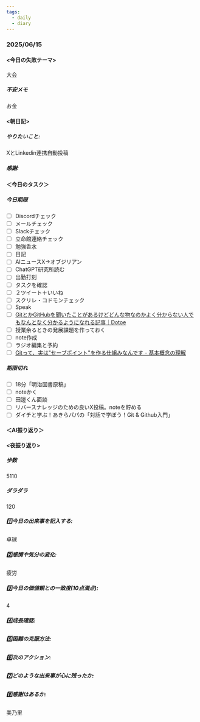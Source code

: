 ```yaml
---
tags:
  - daily
  - diary
---
```

### 2025/06/15

#### <今日の失敗テーマ>
大会
##### 不安メモ
お金
#### <朝日記>
##### やりたいこと: 
XとLinkedin連携自動投稿

##### 感謝: 

#### ＜今日のタスク＞

##### 今日期限
- [ ] Discordチェック
- [ ] メールチェック
- [ ] Slackチェック
- [ ] 立命館連絡チェック
- [ ] 勉強香水
- [ ] 日記
- [ ] AIニュースX→オブジリアン
- [ ] ChatGPT研究所読む
- [ ] 出勤打刻
- [ ] タスクを確認
- [ ] ２ツイート＋いいね
- [ ] スクリレ・コドモンチェック
- [ ] Speak
- [ ] [GitとかGitHubを聞いたことがあるけどどんな物なのかよく分からない人でもなんとなく分かるようになれる記事｜Dotoe](https://note.com/dotoe/n/n87bc6db2ea6a)
- [ ] 授業余るときの発展課題を作っておく
- [ ] note作成
- [ ] ラジオ編集と予約
- [ ] [Gitって、実は"セーブポイント"を作る仕組みなんです - 基本概念の理解](https://zenn.dev/akira_papa/books/dae1990670168d/viewer/add93c)

##### 期限切れ
- [ ] 18分「明治図書原稿」
- [ ] noteかく
- [ ] 田邊くん面談
- [ ] リバースナレッジのための良いX投稿。noteを貯める
- [ ] ダイチと学ぶ！あきらパパの「対話で学ぼう！Git & Github入門」

#### ＜AI振り返り＞

#### <夜振り返り>
##### 歩数
5110
##### ダラダラ
120
##### 1️⃣今日の出来事を記入する: 
卓球
##### 2️⃣感情や気分の変化: 
疲労
##### 3️⃣今日の価値観との一致度(10点満点): 
4
##### 4️⃣成長確認: 

##### 5️⃣困難の克服方法: 

##### 6️⃣次のアクション: 

##### 7️⃣どのような出来事が心に残ったか: 

##### 8️⃣感謝はあるか:
美乃里